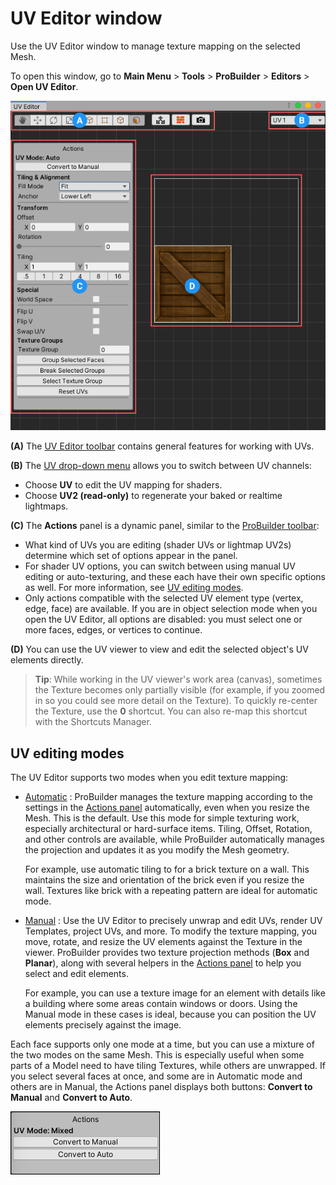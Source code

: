 # UV Editor window

Use the UV Editor window to manage texture mapping on the selected Mesh.

To open this window, go to **Main Menu** > **Tools** > **ProBuilder** > **Editors** > **Open UV Editor**.

![UV Editor window](images/UVPanel_FullWindow_Letters.png)

**(A)** The [UV Editor toolbar](uv-editor-toolbar.md) contains general features for working with UVs.

**(B)** The [UV drop-down menu](uv_dropdown.md) allows you to switch between UV channels:

* Choose **UV** to edit the UV mapping for shaders.
* Choose **UV2 (read-only)** to regenerate your baked or realtime lightmaps.

**(C)** The **Actions** panel is a dynamic panel, similar to the [ProBuilder toolbar](toolbar.md):

* What kind of UVs you are editing (shader UVs or lightmap UV2s) determine which set of options appear in the panel. 
* For shader UV options, you can switch between using manual UV editing or auto-texturing, and these each have their own specific options as well. For more information, see [UV editing modes](#uv-modes).
* Only actions compatible with the selected UV element type (vertex, edge, face) are available. If you are in object selection mode when you open the UV Editor, all options are disabled: you must select one or more faces, edges, or vertices to continue.

**(D)** You can use the UV viewer to view and edit the selected object's UV elements directly.

> **Tip**: While working in the UV viewer's work area (canvas), sometimes the Texture becomes only partially visible (for example, if you zoomed in so you could see more detail on the Texture). To quickly re-center the Texture, use the **0** shortcut. You can also re-map this shortcut with the Shortcuts Manager.



<a name="uv-modes"></a>

## UV editing modes

The UV Editor supports two modes when you edit texture mapping:

* [Automatic](auto-uvs-actions.md) : ProBuilder manages the texture mapping according to the settings in the [Actions panel](auto-uvs-actions.md) automatically, even when you resize the Mesh. This is the default. Use this mode for simple texturing work, especially architectural or hard-surface items. Tiling, Offset, Rotation, and other controls are available, while ProBuilder automatically manages the projection and updates it as you modify the Mesh geometry.

	For example, use automatic tiling to for a brick texture on a wall. This maintains the size and orientation of the brick even if you resize the wall. Textures like brick with a repeating pattern are ideal for automatic mode.

* [Manual](manual-uvs-actions.md) : Use the UV Editor to precisely unwrap and edit UVs, render UV Templates, project UVs, and more. To modify the texture mapping, you move, rotate, and resize the UV elements against the Texture in the viewer. ProBuilder provides two texture projection methods (**Box** and **Planar**), along with several helpers in the [Actions panel](manual-uvs-actions.md) to help you select and edit elements.

	For example, you can use a texture image for an element with details like a building where some areas contain windows or doors. Using the Manual mode in these cases is ideal, because you can position the UV elements precisely against the image.

Each face supports only one mode at a time, but you can use a mixture of the two modes on the same Mesh. This is especially useful when some parts of a Model need to have tiling Textures, while others are unwrapped. If you select several faces at once, and some are in Automatic mode and others are in Manual, the Actions panel displays both buttons: __Convert to Manual__ and __Convert to Auto__.

![Actions panel when some selected faces are in Automatic editing mode and some are Manual](images/UVPanel_MixedMode.png)
